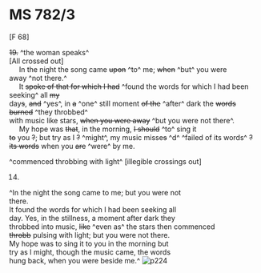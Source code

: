 # MS 782/3

[F 68]

~~19.~~ ^the woman speaks^ \
[All crossed out] \
&nbsp;&nbsp;&nbsp;&nbsp;&nbsp;In the night the song came ~~upon~~ ^to^ me; ~~when~~ ^but^ you were \
away ^not there.^ \
&nbsp;&nbsp;&nbsp;&nbsp;&nbsp;It ~~spoke of that for which I had~~ ^found the words for which I had been seeking^ all ~~my~~ \
day~~s~~, ~~and~~ ^yes^, in ~~a~~ ^one^ still moment ~~of the~~ ^after^ dark the ~~words burned~~ ^they throbbed^ \
with music like stars, ~~when you were away~~ ^but you were not there^. \
&nbsp;&nbsp;&nbsp;&nbsp;&nbsp;My hope was ~~that~~, in the morning, ~~I should~~ ^to^ sing it \
~~to~~ you ~~?~~; but try as I ~~?~~ ^might^, my music misse~~s~~ ^d^ ^failed of its words^ ~~?~~ \
~~its words~~ when you ~~are~~ ^were^ by me.

^commenced throbbing with light^ [illegible crossings out]

14. 

^In the night the song came to me; but you were not \
there. \
It found the words for which I had been seeking all \
day. Yes, in the stillness, a moment after dark they \
throbbed into music, ~~like~~ ^even as^ the stars then commenced \
~~throbb~~ pulsing with light; but you were not there. \
My hope was to sing it to you in the morning but \
try as I might, though the music came, the words \
hung back, when you were beside me.^
![p224](MS782_3-224.jpg)
